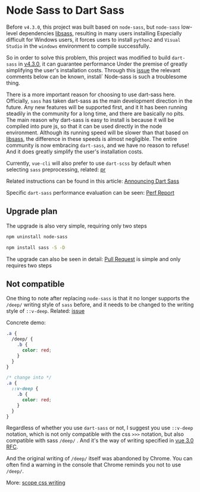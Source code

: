 # Node Sass to Dart Sass

Before `v4.3.0`, this project was built based on `node-sass`, but `node-sass` low-level dependencies [libsass](https://github.com/sass/libsass), resulting in many users installing Especially difficult for Windows users, it forces users to install `python2` and `Visual Studio` in the `windows` environment to compile successfully.

So in order to solve this problem, this project was modified to build `dart-sass` in [v4.3.0](https://github.com/midfar/vue3-element-admin/pull/3040), it can guarantee performance Under the premise of greatly simplifying the user's installation costs. Through this [issue](https://github.com/midfar/vue3-element-admin/issues?q=is%3Aissue+is%3Aopen+sort%3Aupdated-desc) the relevant comments below can be known, install` Node-sass is such a troublesome thing.

There is a more important reason for choosing to use dart-sass here. Officially, `sass` has taken dart-sass as the main development direction in the future. Any new features will be supported first, and it It has been running steadily in the community for a long time, and there are basically no pits. The main reason why dart-sass is easy to install is because it will be compiled into pure js, so that it can be used directly in the node environment. Although its running speed will be slower than that based on [libsass](https://github.com/sass/libsass), the difference in these speeds is almost negligible. The entire community is now embracing `dart-sass`, and we have no reason to refuse! And it does greatly simplify the user's installation costs.

Currently, `vue-cli` will also prefer to use `dart-scss` by default when selecting `sass` preprocessing, related: [pr](https://github.com/vuejs/vue-cli/pull/3321)

Related instructions can be found in this article: [Announcing Dart Sass](https://sass-lang.com/blog/announcing-dart-sass)

Specific `dart-sass` performance evaluation can be seen: [Perf Report](https://github.com/sass/dart-sass/blob/master/perf.md)

## Upgrade plan

The upgrade is also very simple, requiring only two steps

```bash
npm uninstall node-sass

npm install sass -S -D
```

The upgrade can also be seen in detail: [Pull Request](https://github.com/midfar/vue3-element-admin/pull/3040) is simple and only requires two steps

## Not compatible

One thing to note after replacing `node-sass` is that it no longer supports the `/deep/` writing style of `sass` before, and it needs to be changed to the writing style of `::v-deep`. Related: [issue](https://github.com/vuejs/vue-cli/issues/3399)

Concrete demo:

```css
.a {
  /deep/ {
    .b {
      color: red;
    }
  }
}

/* change into */
.a {
  ::v-deep {
    .b {
      color: red;
    }
  }
}
```

Regardless of whether you use `dart-sass` or not, I suggest you use `::v-deep` notation, which is not only compatible with the css `>>>` notation, but also compatible with sass `/deep/` . And it's the way of writing specified in [vue 3.0 RFC](https://github.com/vuejs/rfcs/blob/scoped-styles-changes/active-rfcs/0023-scoped-styles-changes.md).

And the original writing of `/deep/` itself was abandoned by Chrome. You can often find a warning in the console that Chrome reminds you not to use `/deep/`.

More: [scope css writing](https://vue-loader.vuejs.org/guide/scoped-css.html)

